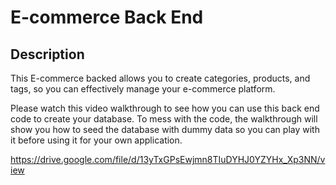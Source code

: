 # E-commerce Back End

## Description

This E-commerce backed allows you to create categories, products, and tags, so you can effectively manage your e-commerce platform.

Please watch this video walkthrough to see how you can use this back end code to create your database. To mess with the code, the walkthrough will show you how to seed the database with dummy data so you can play with it before using it for your own application.

https://drive.google.com/file/d/13yTxGPsEwjmn8TIuDYHJ0YZYHx_Xp3NN/view
